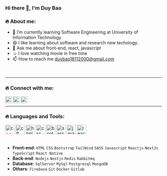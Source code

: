 ### Hi there 👋, I'm Duy Bao

### :fire: About me:

- 🌱 I’m currently learning Software Engineering at University of Information Technology
- 😄 I like learning about software and research new techology.
- 💬 Ask me about front-end, react, javascript
- :relaxed: I love watching movie in free time
- 📫 How to reach me duybao18112000@gmail.com
<br/>

---

### :fire: Connect with me:
[<img align="left" alt="linkedin" width="22px" src="https://play-lh.googleusercontent.com/kMofEFLjobZy_bCuaiDogzBcUT-dz3BBbOrIEjJ-hqOabjK8ieuevGe6wlTD15QzOqw" />][linkedin]

[<img align="left" alt="facebook" width="22px" src="https://www.facebook.com/images/fb_icon_325x325.png" />][facebook]

[<img align="left" alt="instagram" width="22px" src="https://cdn-icons-png.flaticon.com/512/174/174855.png" />][instagram]

<br/>

---

### :fire: Languages and Tools:
<p>
<img align="left" alt="c++" width="30px" src="https://upload.wikimedia.org/wikipedia/commons/thumb/1/18/ISO_C%2B%2B_Logo.svg/150px-ISO_C%2B%2B_Logo.svg.png" />

<img align="left" alt="c#" width="30px" src="https://static-00.iconduck.com/assets.00/c-sharp-c-icon-456x512-9sej0lrz.png" />

<img align="left" alt="html" width="30px" src="https://upload.wikimedia.org/wikipedia/commons/thumb/8/80/HTML5_logo_resized.svg/1200px-HTML5_logo_resized.svg.png" />

<img align="left" alt="css" width="30px" src="https://upload.wikimedia.org/wikipedia/commons/thumb/d/d5/CSS3_logo_and_wordmark.svg/1200px-CSS3_logo_and_wordmark.svg.png" />

<img align="left" alt="bootstrap" width="30px" src="https://getbootstrap.com/docs/4.6/assets/brand/bootstrap-social-logo.png" />

<img align="left" alt="sass" width="30px" src="https://upload.wikimedia.org/wikipedia/commons/thumb/9/96/Sass_Logo_Color.svg/1200px-Sass_Logo_Color.svg.png" />

<img align="left" alt="javascript" width="30px" src="https://brandslogos.com/wp-content/uploads/images/large/javascript-logo.png" />

<img align="left" alt="reactjs" width="30px" src="https://www.pngfind.com/pngs/m/685-6854994_react-logo-no-background-hd-png-download.png" />

</p>

<br />
<br />
<br />

* **Front-end**: `HTML` `CSS` `Bootstrap` `TailWind` `SASS` `Javascript` `Reactjs` `NextJs` `TypeScript` `React Native`
* **Back-end**: `Nodejs` `Nestjs` `Redis` `Rabbitmq`
* **Database**: `SqlServer` `MySql` `Postgresql` `MongoDB`
* **Others**: `Firebase` `Git` `Docker` `Gitlab`

[linkedin]: https://www.linkedin.com/in/duy-b%E1%BA%A3o-9211a8216/
[facebook]: https://www.facebook.com/profile.php?id=100022065936430
[instagram]: https://www.instagram.com/duybao0811/

